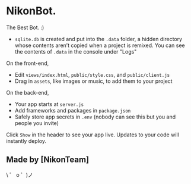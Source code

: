 # NikonBot.

The Best Bot. :)


- `sqlite.db` is created and put into the `.data` folder, a hidden directory whose contents aren’t copied when a project is remixed. You can see the contents of `.data` in the console under "Logs"


On the front-end,

- Edit `views/index.html`,  `public/style.css`, and `public/client.js`
- Drag in `assets`, like images or music, to add them to your project

On the back-end,

- Your app starts at `server.js`
- Add frameworks and packages in `package.json`
- Safely store app secrets in `.env` (nobody can see this but you and people you invite)

Click `Show` in the header to see your app live. Updates to your code will instantly deploy.


## Made by [NikonTeam]

\ ゜ o ゜)ノ
